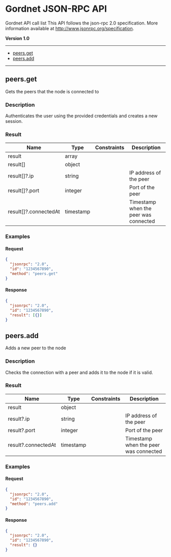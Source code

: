 # Gordnet JSON-RPC API

Gordnet API call list
This API follows the json-rpc 2.0 specification. More information available at http://www.jsonrpc.org/specification.

<strong>Version 1.0</strong>

---

- [peers.get](#peers.get)
- [peers.add](#peers.add)

---

<a name="peers.get"></a>

## peers.get

Gets the peers that the node is connected to

### Description

Authenticates the user using the provided credentials and creates a new session.

### Result

| Name                  | Type      | Constraints | Description                           |
| --------------------- | --------- | ----------- | ------------------------------------- |
| result                | array     |             |                                       |
| result[]              | object    |             |                                       |
| result[]?.ip          | string    |             | IP address of the peer                |
| result[]?.port        | integer   |             | Port of the peer                      |
| result[]?.connectedAt | timestamp |             | Timestamp when the peer was connected |

### Examples

#### Request

```json
{
  "jsonrpc": "2.0",
  "id": "1234567890",
  "method": "peers.get"
}
```

#### Response

```json
{
  "jsonrpc": "2.0",
  "id": "1234567890",
  "result": [{}]
}
```

<a name="peers.add"></a>

## peers.add

Adds a new peer to the node

### Description

Checks the connection with a peer and adds it to the node if it is valid.

### Result

| Name                | Type      | Constraints | Description                           |
| ------------------- | --------- | ----------- | ------------------------------------- |
| result              | object    |             |                                       |
| result?.ip          | string    |             | IP address of the peer                |
| result?.port        | integer   |             | Port of the peer                      |
| result?.connectedAt | timestamp |             | Timestamp when the peer was connected |

### Examples

#### Request

```json
{
  "jsonrpc": "2.0",
  "id": "1234567890",
  "method": "peers.add"
}
```

#### Response

```json
{
  "jsonrpc": "2.0",
  "id": "1234567890",
  "result": {}
}
```
